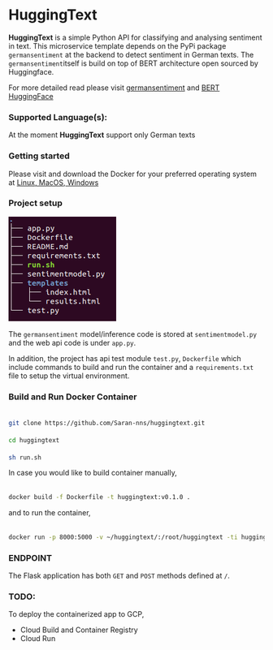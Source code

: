 # HuggingText

**HuggingText** is a simple Python API for classifying and analysing sentiment in text. This microservice template depends on the PyPi package `germansentiment` at the backend to detect sentiment in German texts. The `germansentiment`itself is build on top of BERT architecture open sourced by Huggingface. 

For more detailed read please visit [germansentiment](https://pypi.org/project/germansentiment/) and [BERT HuggingFace](https://huggingface.co/transformers/model_doc/bert.html)     

### Supported Language(s):

At the moment **HuggingText** support only German texts

### Getting started

Please visit and download the Docker for your preferred operating system at [Linux, MacOS, Windows](https://docs.docker.com/get-started/)

### Project setup

![HuggingText directory tree](./imgs/tree.png)

The `germansentiment` model/inference code is stored at `sentimentmodel.py` and the web api code is under `app.py`.

In addition, the project has api test module `test.py`, `Dockerfile` which include commands to build and run the container and a `requirements.txt` file to setup the virtual environment.

### Build and Run Docker Container

```sh

git clone https://github.com/Saran-nns/huggingtext.git

cd huggingtext

sh run.sh

```

In case you would like to build container manually,

```sh

docker build -f Dockerfile -t huggingtext:v0.1.0 .

```
and to run the container,

```sh

docker run -p 8000:5000 -v ~/huggingtext/:/root/huggingtext -ti huggingtext:v0.1.0 /bin/bash -c "cd /src && source activate huggingtext && python app.py" 

``` 
### ENDPOINT

The Flask application has both `GET` and `POST` methods defined at `/`.

### TODO:

To deploy the containerized app to GCP,
  - Cloud Build and Container Registry
  - Cloud Run
